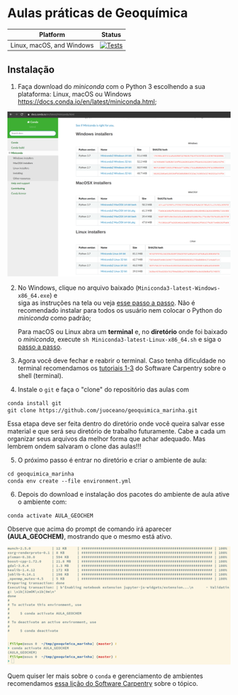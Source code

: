 # Aulas práticas de Geoquímica

| Platform        | Status                                                                                                                                                                                 |
| --------------- | -------------------------------------------------------------------------------------------------------------------------------------------------------------------------------------- |
| Linux, macOS, and Windows | [![Tests](https://github.com/juoceano/geoquimica_marinha/actions/workflows/tests.yml/badge.svg)](https://github.com/juoceano/geoquimica_marinha/actions/workflows/tests.yml) |

## Instalação

1. Faça download do *miniconda* com o Python 3 escolhendo a sua plataforma: Linux, macOS ou Windows
   https://docs.conda.io/en/latest/miniconda.html;

![Passo1.png](images/01-miniconda-web-page.png?raw=true)

2. No Windows, clique no arquivo baixado (`Miniconda3-latest-Windows-x86_64.exe`) e    
   siga as instruções na tela ou veja [esse passo a passo](step-by-step-windows.md).
   Não é recomendado instalar para todos os usuário nem colocar o Python do *miniconda* como padrão;

   Para macOS ou Linux abra um **terminal** e, no **diretório** onde foi baixado o *miniconda*,
   execute ``sh Miniconda3-latest-Linux-x86_64.sh`` e siga o [passo a passo](step-by-step-nix.md).


3. Agora você deve fechar e reabrir o terminal.
   Caso tenha dificuldade no terminal recomendamos os [tutoriais 1-3](https://swcarpentry.github.io/shell-novice) do Software Carpentry sobre o shell (terminal).

4. Instale o ``git`` e faça o "clone" do repositório das aulas com

```shell
conda install git
git clone https://github.com/juoceano/geoquimica_marinha.git
```

Essa etapa deve ser feita dentro do diretório onde você queira salvar esse material e que será seu diretório de trabalho futuramente.
Cabe a cada um organizar seus arquivos da melhor forma que achar adequado.
Mas lembrem ondem salvaram o clone das aulas!!!

5. O próximo passo é entrar no diretório e criar o ambiente de aula:

```shell
cd geoquimica_marinha
conda env create --file environment.yml
```

6. Depois do download e instalação dos pacotes do ambiente de aula ative o ambiente com:

```shell
conda activate AULA_GEOCHEM
```

Observe que acima do prompt de comando irá aparecer **(AULA_GEOCHEM)**, mostrando que o mesmo está ativo.

![](images/06-miniconda-env.png?raw=true)



Quem quiser ler mais sobre o ``conda`` e gerenciamento de ambientes recomendamos
[essa lição do Software Carpentry](https://carpentries-incubator.github.io/introduction-to-conda-for-data-scientists/01-getting-started-with-conda/index.html)
sobre o tópico.